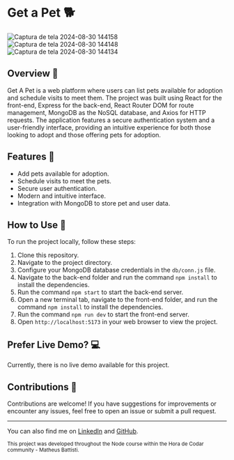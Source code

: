 # Get a Pet 🐕

![Captura de tela 2024-08-30 144158](https://github.com/user-attachments/assets/c6f604f3-9fe0-4487-92ad-0ba8f56f4daf)
![Captura de tela 2024-08-30 144148](https://github.com/user-attachments/assets/e25f3768-9f4b-4fec-9726-695a0f163ade)
![Captura de tela 2024-08-30 144134](https://github.com/user-attachments/assets/373d4715-767d-4321-b304-a85e128a49bf)

## Overview 🌟
Get A Pet is a web platform where users can list pets available for adoption and schedule visits to meet them. The project was built using React for the front-end, Express for the back-end, React Router DOM for route management, MongoDB as the NoSQL database, and Axios for HTTP requests. The application features a secure authentication system and a user-friendly interface, providing an intuitive experience for both those looking to adopt and those offering pets for adoption.

## Features 🚀
- Add pets available for adoption.
- Schedule visits to meet the pets.
- Secure user authentication.
- Modern and intuitive interface.
- Integration with MongoDB to store pet and user data.

## How to Use 👀
To run the project locally, follow these steps:
1. Clone this repository.
2. Navigate to the project directory.
3. Configure your MongoDB database credentials in the ``db/conn.js`` file.
4. Navigate to the back-end folder and run the command ``npm install`` to install the dependencies.
5. Run the command ``npm start`` to start the back-end server.
6. Open a new terminal tab, navigate to the front-end folder, and run the command ``npm install`` to install the dependencies.
7. Run the command ``npm run dev`` to start the front-end server.
8. Open ``http://localhost:5173`` in your web browser to view the project.

## Prefer Live Demo? 💻
Currently, there is no live demo available for this project.

## Contributions 🤝
Contributions are welcome! If you have suggestions for improvements or encounter any issues, feel free to open an issue or submit a pull request.

---
You can also find me on [LinkedIn](https://www.linkedin.com/in/luan-henrique-neumann-362593267/) and [GitHub](https://github.com/Luan-Neumann-Dev).

<sub>This project was developed throughout the Node course within the Hora de Codar community - Matheus Battisti.</sub>
